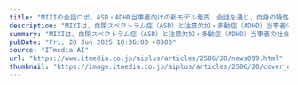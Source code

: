 ```yaml
---
title: "MIXIの会話ロボ、ASD・ADHD当事者向けの新モデル発売　会話を通じ、自身の特性理解するサポート"
description: "MIXIは、自閉スペクトラム症（ASD）と注意欠如・多動症（ADHD）当事者の社会人向けに、AI会話ロボット「Romi」の新モデル「ライフスキルトレーニングモデル」を発売した。Romiとの会話を通じて、ASD・ADHD当事者が自身の特性を理解する手助けをするという。"
summary: "MIXIは、自閉スペクトラム症（ASD）と注意欠如・多動症（ADHD）当事者の社会人向けに、AI会話ロボット「Romi」の新モデル「ライフスキルトレーニングモデル」を発売した。Romiとの会話を通じて、ASD・ADHD当事者が自身の特性を理解する手助けをするという。"
pubDate: "Fri, 20 Jun 2025 18:36:00 +0900"
source: "ITmedia AI"
url: "https://www.itmedia.co.jp/aiplus/articles/2506/20/news099.html"
thumbnail: "https://image.itmedia.co.jp/aiplus/articles/2506/20/cover_news099.jpg"
---
```



